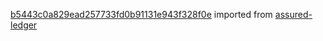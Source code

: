 [b5443c0a829ead257733fd0b91131e943f328f0e](https://github.com/insolar/assured-ledger/commit/b5443c0a829ead257733fd0b91131e943f328f0e) imported from [assured-ledger](https://github.com/insolar/assured-ledger)
